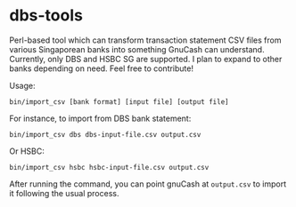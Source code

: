 # dbs-tools
Perl-based tool which can transform transaction statement CSV files from various Singaporean banks into something GnuCash can understand.
Currently, only DBS and HSBC SG are supported. I plan to expand to other banks depending on need.  Feel free to contribute!

Usage:
```
bin/import_csv [bank format] [input file] [output file]
```

For instance, to import from DBS bank statement: 

```
bin/import_csv dbs dbs-input-file.csv output.csv
```

Or HSBC:

```
bin/import_csv hsbc hsbc-input-file.csv output.csv
```

After running the command, you can point gnuCash at ``output.csv`` to import it following the usual process.
